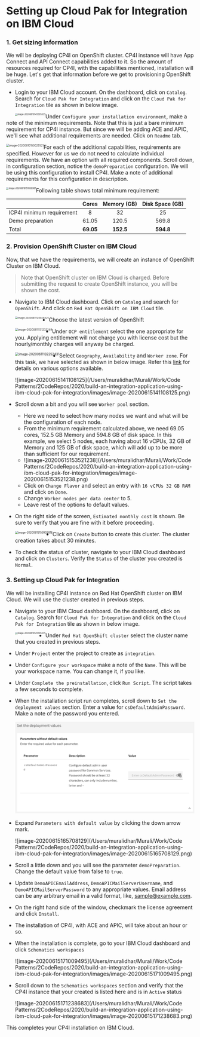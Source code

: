 # Setting up Cloud Pak for Integration on IBM Cloud
### 1. Get sizing information

We will be deploying CP4I on OpenShift cluster. CP4I instance will have App Connect and API Connect capabilities added to it. So the amount of resources required for CP4I, with the capabilities mentioned, installation will be huge. Let's get that information before we get to provisioning OpenShift cluster.

- Login to your IBM Cloud account. On the dashboard, click on `Catalog`. Search for `Cloud Pak for Integration` and click on the `Cloud Pak for Integration` tile as shown in below image.

  <img src="/Users/muralidhar/Murali/Work/Code Patterns/2CodeRepos/2020/build-an-integration-application-using-ibm-cloud-pak-for-integration/images/image-20200610145305335.png" alt="image-20200610145305335" style="zoom:40%;" align="left"/>

Under `Configure your installation environment`, make a note of the minimum requirements. Note that this is just a bare minimum requirement for CP4I instance. But since we will be adding ACE and APIC, we'll see what additional requirements are needed. Click on `Readme` tab.

<img src="/Users/muralidhar/Murali/Work/Code Patterns/2CodeRepos/2020/build-an-integration-application-using-ibm-cloud-pak-for-integration/images/image-20200610150025521.png" alt="image-20200610150025521" style="zoom:50%;" align="left"/>





For each of the additional capabilities, requirements are specified. However for us we do not need to calculate individual requirements. We have an option with all required components. Scroll down, in configuration section, notice the `demoPreparation` configuration. We will be using this configuration to install CP4I. Make a note of additional requirements for this configuration in description. 

<img src="/Users/muralidhar/Murali/Work/Code Patterns/2CodeRepos/2020/build-an-integration-application-using-ibm-cloud-pak-for-integration/images/image-20200610151658967.png" alt="image-20200610151658967" style="zoom:40%;" align="left" />



Following table shows total minimum requirement:

|                          |  Cores  |Memory (GB)|Disk Space (GB) |
| -------------------------|:-------:|:---------:|:-------------: |
| ICP4I minimum requirement|    8    |    32     |      25        |
| Demo preparation         |  61.05  |   120.5   |     569.8      |
| Total                    |**69.05**| **152.5** |   **594.8**    |



### 2. Provision OpenShift Cluster on IBM Cloud

Now, that we have the requirements, we will create an instance of OpenShift Cluster on IBM Cloud. 

> Note that OpenShift cluster on IBM Cloud is charged. Before submitting the request to create OpenShift instance, you will be shown the cost. 

- Navigate to IBM Cloud dashboard. Click on `Catalog` and search for `OpenShift`. And click on `Red Hat OpenShift on IBM Cloud` tile.

  <img src="/Users/muralidhar/Murali/Work/Code Patterns/2CodeRepos/2020/build-an-integration-application-using-ibm-cloud-pak-for-integration/images/image-20200611123826425.png" alt="image-20200611123826425" style="zoom:45%;" align="left" />

  

- Choose the latest version of OpenShift

  <img src="/Users/muralidhar/Murali/Work/Code Patterns/2CodeRepos/2020/build-an-integration-application-using-ibm-cloud-pak-for-integration/images/image-20200611131232249.png" alt="image-20200611131232249" style="zoom:50%;" align="left" />

  

- Under `OCP entitlement` select the one appropriate for you. Applying entitlement will not charge you with license cost but the hourly/monthly charges will anyway be charged.

  <img src="/Users/muralidhar/Murali/Work/Code Patterns/2CodeRepos/2020/build-an-integration-application-using-ibm-cloud-pak-for-integration/images/image-20200611132252431.png" alt="image-20200611132252431" style="zoom:60%;" align="left" />

  

- Select `Geography`, `Availability` and `Worker zone`. For this task, we have selected as shown in below image. Refer this [link](https://cloud.ibm.com/docs/containers?topic=containers-planning_worker_nodes) for details on various options available.

  ![image-20200615141108125](/Users/muralidhar/Murali/Work/Code Patterns/2CodeRepos/2020/build-an-integration-application-using-ibm-cloud-pak-for-integration/images/image-20200615141108125.png)

  

- Scroll down a bit and you will see `Worker pool` section.

  - Here we need to select how many nodes we want and what will be the configuration of each node.
  - From the minimum requirement calculated above, we need 69.05 cores, 152.5 GB Memory and 594.8 GB of disk space. In this example, we select 5 nodes, each having about 16 vCPUs, 32 GB of Memory and 125 GB of disk space, which will add up to be more than sufficient for our requirement. 
  - ![image-20200615153521238](/Users/muralidhar/Murali/Work/Code Patterns/2CodeRepos/2020/build-an-integration-application-using-ibm-cloud-pak-for-integration/images/image-20200615153521238.png)
  - Click on `Change Flavor` and select an entry with `16 vCPUs 32 GB RAM` and click on `Done`.
  - Change `Worker nodes per data center` to 5.
  - Leave rest of the options to default values.

- On the right side of the screen, `Estimated monthly cost` is shown. Be sure to verify that you are fine with it before proceeding.

  <img src="/Users/muralidhar/Murali/Work/Code Patterns/2CodeRepos/2020/build-an-integration-application-using-ibm-cloud-pak-for-integration/images/image-20200615153902816.png" alt="image-20200615153902816" style="zoom:50%;" align="left" />

- Click on `Create` button to create this cluster. The cluster creation takes about 30 minutes. 

- To check the status of cluster, navigate to your IBM Cloud dashboard and click on `Clusters`. Verify the `Status` of the cluster you created is `Normal`.

### 3. Setting up Cloud Pak for Integration

We will be installing CP4I instance on Red Hat OpenShift cluster on IBM Cloud. We will use the cluster created in previous steps. 

- Navigate to your IBM Cloud dashboard. On the dashboard, click on `Catalog`. Search for `Cloud Pak for Integration` and click on the `Cloud Pak for Integration` tile as shown in below image.

  <img src="/Users/muralidhar/Murali/Work/Code Patterns/2CodeRepos/2020/build-an-integration-application-using-ibm-cloud-pak-for-integration/images/image-20200610145305335.png" alt="image-20200610145305335" style="zoom:40%;" align="left"/>

- Under `Red Hat OpenShift cluster` select the cluster name that you created in previous steps.

- Under `Project` enter the project to create as `integration`. 

- Under `Configure your workspace` make a note of the `Name`. This will be your workspace name. You can change it, if you like.

- Under `Complete the preinstallation`, click `Run Script`. The script takes a few seconds to complete.

- When the installation script run completes, scroll down to `Set the deployment values` section. Enter a value for `csDefaultAdminPassword`. Make a note of the password you entered.

  ![image-20200615165535278](./images/image-20200615165535278.png)

- Expand `Parameters with default value` by clicking the down arrow mark.

  ![image-20200615165708129](/Users/muralidhar/Murali/Work/Code Patterns/2CodeRepos/2020/build-an-integration-application-using-ibm-cloud-pak-for-integration/images/image-20200615165708129.png)

- Scroll a little down and you will see the parameter `demoPreparation`. Change the default value from false to `true`. 

- Update `DemoAPICEmailAddress`, `DemoAPICMailServerUsername`, and `DemoAPICMailServerPassword` to any appropriate values. Email address can be any arbitrary email in a valid format, like, sample@example.com.

- On the right hand side of the window, checkmark the license agreement and click `Install`. 

- The installation of CP4I, with ACE and APIC, will take about an hour or so. 

- When the installation is complete, go to your IBM Cloud dashboard and click `Schematics workspaces`

  ![image-20200615171009495](/Users/muralidhar/Murali/Work/Code Patterns/2CodeRepos/2020/build-an-integration-application-using-ibm-cloud-pak-for-integration/images/image-20200615171009495.png)

- Scroll down to the `Schematics workspaces` section and verify that the CP4I instance that your created is listed here and is in `Active` status

  ![image-20200615171238683](/Users/muralidhar/Murali/Work/Code Patterns/2CodeRepos/2020/build-an-integration-application-using-ibm-cloud-pak-for-integration/images/image-20200615171238683.png)



This completes your CP4I installation on IBM Cloud.


